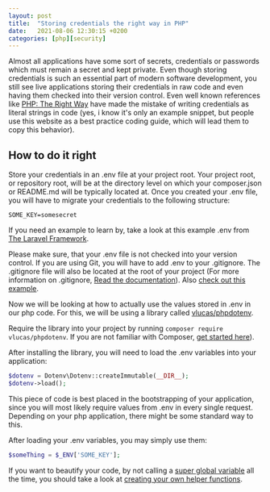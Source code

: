 ```yaml
---
layout: post
title:  "Storing credentials the right way in PHP"
date:   2021-08-06 12:30:15 +0200
categories: [php][security]
---
```


Almost all applications have some sort of secrets, credentials or passwords which must remain a secret and kept private. Even though storing credentials is such an essential part of modern software development, you still see live applications storing their credentials in raw code and even having them checked into their version control. Even well known 
references like [PHP: The Right Way](https://phptherightway.com/#:~:text=%24link%20%3D%20new%20PDO(%0A%20%20%20%20%27mysql%3Ahost%3Dyour-hostname%3Bdbname%3Dyour-db%3Bcharset%3Dutf8mb4%27%2C%0A%20%20%20%20%27your-username%27%2C%0A%20%20%20%20%27your-password%27%2C%0A%20%20%20%20array(%0A%20%20%20%20%20%20%20%20PDO%3A%3AATTR_ERRMODE%20%3D%3E%20PDO%3A%3AERRMODE_EXCEPTION%2C%0A%20%20%20%20%20%20%20%20PDO%3A%3AATTR_PERSISTENT%20%3D%3E%20false%0A%20%20%20%20)%0A)%3B)
have made the mistake of writing credentials as literal strings in code (yes, i know it's only an example snippet, but people use this website as a best practice coding guide, which will lead them to copy this behavior).

## How to do it right

Store your credentials in an .env file at your project root. Your project root, or repository root, will be at the directory level on which your composer.json or README.md will be typically located at. Once you created your .env file, you will have to migrate your credentials to the following structure:

```text
SOME_KEY=somesecret
```

If you need an example to learn by, take a look at this example .env from [The Laravel Framework](https://github.com/laravel/laravel/blob/8.x/.env.example).

Please make sure, that your .env file is not checked into your version control. If you are using Git, you will have to add .env to your .gitignore. The .gitignore file will also be located at the root of your project (For more information on .gitignore, [Read the documentation](https://git-scm.com/docs/gitignore)). Also [check out this example](https://github.com/laravel/laravel/blob/8.x/.gitignore#L6).

Now we will be looking at how to actually use the values stored in .env in our php code. For this, we will be using a library called [vlucas/phpdotenv](https://packagist.org/packages/vlucas/phpdotenv). 

Require the library into your project by running ```composer require vlucas/phpdotenv```. If you are not familiar with Composer, [get started here](https://getcomposer.org/doc/00-intro.md)).

After installing the library, you will need to load the .env variables into your application:

```php
$dotenv = Dotenv\Dotenv::createImmutable(__DIR__);
$dotenv->load();
```

This piece of code is best placed in the bootstrapping of your application, since you will most likely require values from .env in every single request. Depending on your php application, there might be some standard way to this.

After loading your .env variables, you may simply use them:

```php
$someThing = $_ENV['SOME_KEY'];
```

If you want to beautify your code, by not calling a [super global variable](https://www.php.net/manual/en/reserved.variables.environment.php) all the time, you should take
a look at [creating your own helper functions](https://tutsforweb.com/creating-helpers-laravel/).
